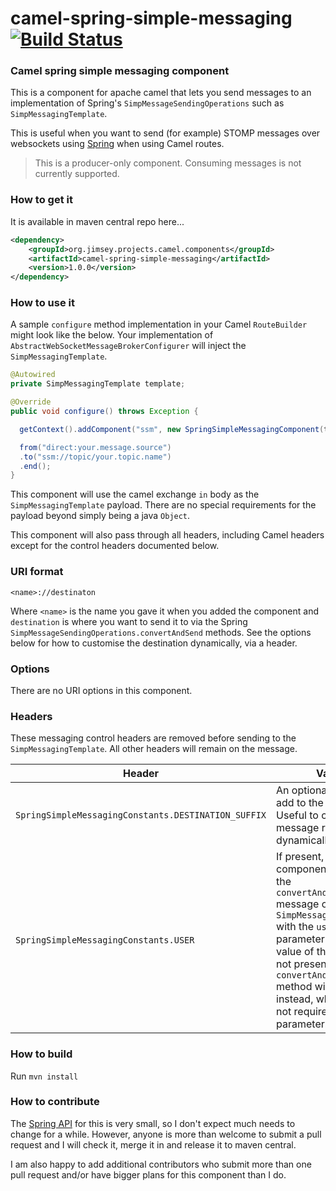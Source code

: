 # camel-spring-simple-messaging [![Build Status](https://api.travis-ci.org/the-james-burton/camel-spring-simple-messaging.svg?branch=master)](https://travis-ci.org/the-james-burton/camel-spring-simple-messaging)

### Camel spring simple messaging component

This is a component for apache camel that lets you send messages to an implementation of Spring's `SimpMessageSendingOperations` such as `SimpMessagingTemplate`.

This is useful when you want to send (for example) STOMP messages over websockets using [Spring](http://docs.spring.io/spring/docs/current/spring-framework-reference/html/websocket.html) when using Camel routes.

 > This is a producer-only component. Consuming messages is not currently supported.

### How to get it

It is available in maven central repo here...

```xml
<dependency>
    <groupId>org.jimsey.projects.camel.components</groupId>
    <artifactId>camel-spring-simple-messaging</artifactId>
    <version>1.0.0</version>
</dependency>
```

### How to use it

A sample `configure` method implementation in your Camel `RouteBuilder` might look like the below. Your implementation of `AbstractWebSocketMessageBrokerConfigurer` will inject the `SimpMessagingTemplate`.

```java
@Autowired
private SimpMessagingTemplate template;

@Override
public void configure() throws Exception {

  getContext().addComponent("ssm", new SpringSimpleMessagingComponent(template));

  from("direct:your.message.source")
  .to("ssm://topic/your.topic.name")
  .end();
}
```

This component will use the camel exchange `in` body as the `SimpMessagingTemplate` payload. There are no special requirements for the payload beyond simply being a java `Object`.

This component will also pass through all headers, including Camel headers except for the control headers documented below.

### URI format

```
<name>://destinaton
```

Where `<name>` is the name you gave it when you added the component and `destination` is where you want to send it to via the Spring `SimpMessageSendingOperations.convertAndSend` methods. See the options below for how to customise the destination dynamically, via a header.

### Options

There are no URI options in this component.

### Headers

These messaging control headers are removed before sending to the `SimpMessagingTemplate`. All other headers will remain on the message.

Header | Value
--- | ---
`SpringSimpleMessagingConstants.DESTINATION_SUFFIX` | An optional suffix to add to the destination. Useful to control message routing dynamically.
`SpringSimpleMessagingConstants.USER` | If present, the component will call the `convertAndSendToUser` message on the `SimpMessagingTemplate` with the `user` parameter set to the value of this header. If not present then the `convertAndSend` method will be used instead, which does not require a `user` parameter.

### How to build

Run `mvn install`

### How to contribute

The [Spring API](https://docs.spring.io/spring/docs/current/javadoc-api/org/springframework/messaging/simp/SimpMessageSendingOperations.html) for this is very small, so I don't expect much needs to change for a while. However, anyone is more than welcome to submit a pull request and I will check it, merge it in and release it to maven central. 

I am also happy to add additional contributors who submit more than one pull request and/or have bigger plans for this component than I do.
